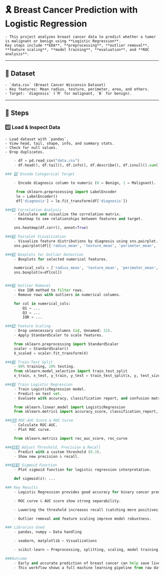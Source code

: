 # 🎗️ Breast Cancer Prediction with Logistic Regression

    - This project analyzes breast cancer data to predict whether a tumor is malignant or benign using **Logistic Regression**.  
    Key steps include **EDA**, **preprocessing**, **outlier removal**, **feature scaling**, **model training**, **evaluation**, and **ROC analysis**.

---

## 📂 Dataset

    - `data.csv` (Breast Cancer Wisconsin Dataset)
    - Key features: Mean radius, texture, perimeter, area, and others.
    - Target: `diagnosis` (`M` for malignant, `B` for benign).

---

## 📌 Steps

### 1️⃣ Load & Inspect Data

    - Load dataset with `pandas`.
    - View head, tail, shape, info, and summary stats.
    - Check for null values.
    - Drop duplicates.

```python
    - df = pd.read_csv("data.csv")
    - df.head(), df.tail(), df.info(), df.describe(), df.isnull().sum()

### 2️⃣ Encode Categorical Target

    - Encode diagnosis column to numeric (0 = Benign, 1 = Malignant).

     from sklearn.preprocessing import LabelEncoder
     le = LabelEncoder()
     df['diagnosis'] = le.fit_transform(df['diagnosis'])

###3️⃣ Correlation Analysis
    - Calculate and visualize the correlation matrix.
    - Heatmap to see relationships between features and target.

    sns.heatmap(df.corr(), annot=True)

###4️⃣ Pairplot Visualization
    - Visualize feature distributions by diagnosis using sns.pairplot.
    sns.pairplot(df[['radius_mean', 'texture_mean', 'perimeter_mean', 'area_mean', 'diagnosis']], hue='diagnosis')

###5️⃣ Boxplots for Outlier Detection
    - Boxplots for selected numerical features.

    numerical_cols = ['radius_mean', 'texture_mean', 'perimeter_mean', 'area_mean']
    sns.boxplot(x=df[col])


###6️⃣ Outlier Removal
    - Use IQR method to filter rows.
    - Remove rows with outliers in numerical columns.

    for col in numerical_cols:
        Q1 = ...
        Q3 = ...
        IQR = ...

###7️⃣ Feature Scaling
    - Drop unnecessary columns (id, Unnamed: 32).
    - Apply StandardScaler to scale features.

    from sklearn.preprocessing import StandardScaler
    scaler = StandardScaler()
    X_scaled = scaler.fit_transform(X)

###8️⃣ Train-Test Split
    - 80% training, 20% testing.
    from sklearn.model_selection import train_test_split
    x_train, x_test, y_train, y_test = train_test_split(x, y, test_size=0.2)

###9️⃣ Train Logistic Regression
    - Train LogisticRegression model.
    - Predict on test set.
    - Evaluate with accuracy, classification report, and confusion matrix.

    from sklearn.linear_model import LogisticRegression
    from sklearn.metrics import accuracy_score, classification_report, confusion_matrix

###🔟 ROC-AUC Score & ROC Curve
    - Calculate ROC-AUC.
    - Plot ROC curve.

    from sklearn.metrics import roc_auc_score, roc_curve

###1️⃣1️⃣ Adjust Threshold, Precision & Recall
    - Predict with a custom threshold (0.3).
    - Show new precision & recall.

###1️⃣2️⃣ Sigmoid Function
    - Plot sigmoid function for logistic regression interpretation.

    def sigmoid(z): ...

### Key Results
    - Logistic Regression provides good accuracy for binary cancer prediction.

    - ROC curve & AUC score show strong separability.

    - Lowering the threshold increases recall (catching more positives) but may reduce precision.

    - Outlier removal and feature scaling improve model robustness.

### Libraries Used
    - pandas, numpy — Data handling

    - seaborn, matplotlib — Visualizations

    - scikit-learn — Preprocessing, splitting, scaling, model training, evaluation

###Outcome
    - Early and accurate prediction of breast cancer can help save lives by enabling faster medical intervention.
    - This workflow shows a full machine learning pipeline from raw data → cleaned data → visualized data → trained model → evaluated results → ROC & threshold tuning.
